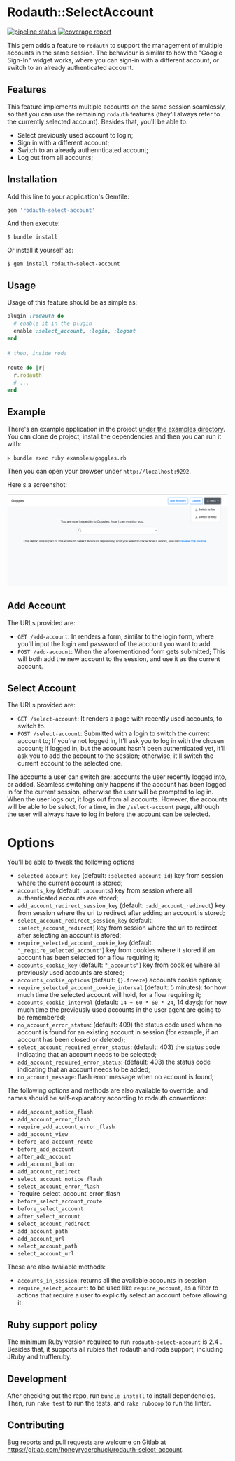 # Rodauth::SelectAccount

[![pipeline status](https://gitlab.com/honeyryderchuck/rodauth-select-account/badges/master/pipeline.svg)](https://gitlab.com/honeyryderchuck/rodauth-select-account/-/pipelines?page=1&ref=master)
[![coverage report](https://gitlab.com/honeyryderchuck/rodauth-select-account/badges/master/coverage.svg)](https://honeyryderchuck.gitlab.io/rodauth-select-account/coverage/#_AllFiles)

This gem adds a feature to `rodauth` to support the management of multiple accounts in the same session. The behaviour is similar to how the "Google Sign-In" widget works, where you can sign-in with a different account, or switch to an already authenticated account.

## Features

This feature implements multiple accounts on the same session seamlessly, so that you can use the remaining `rodauth` features (they'll always refer to the currently selected account). Besides that, you'll be able to:

* Select previously used account to login;
* Sign in with a different account;
* Switch to an already authennticated account;
* Log out from all accounts;


## Installation

Add this line to your application's Gemfile:

```ruby
gem 'rodauth-select-account'
```

And then execute:

    $ bundle install

Or install it yourself as:

    $ gem install rodauth-select-account


## Usage

Usage of this feature should be as simple as:

```ruby
plugin :rodauth do
  # enable it in the plugin
  enable :select_account, :login, :logout
end

# then, inside roda

route do |r|
  r.rodauth
  # ...
end
```

## Example

There's an example application in the project [under the examples directory](/examples). You can clone de project, install the dependencies and then you can run it with:

`> bundle exec ruby examples/goggles.rb`

Then you can open your browser under `http://localhost:9292`.

Here's a screenshot:

![rodauth-select-account example](/examples/select-account-example.png)

## Add Account

The URLs provided are:

* `GET /add-account`: In renders a form, similar to the login form, where you'll input the login and password of the account you want to add.
* `POST /add-account`: When the aforementioned form gets submitted; This will both add the new account to the session, and use it as the current account.

## Select Account

The URLs provided are:

* `GET /select-account`: It renders a page with recently used accounts, to switch to.
* `POST /select-account`: Submitted with a login to switch the current account to; If you're not logged in, It'll ask you to log in with the chosen account; If logged in, but the account hasn't been authenticated yet, it'll ask you to add the account to the session; otherwise, it'll switch the current account to the selected one.


The accounts a user can switch are: accounts the user recently logged into, or added. Seamless switching only happens if the account has been logged in for the current session, otherwise the user will be prompted to log in. When the user logs out, it logs out from all accounts. However, the accounts will be able to be select, for a time, in the `/select-account` page, although the user will always have to log in before the account can be selected.

# Options

You'll be able to tweak the following options

* `selected_account_key` (default: `:selected_account_id`) key from session where the current account is stored;
* `accounts_key` (default: `:accounts`) key from session where all authenticated accounts are stored;
* `add_account_redirect_session_key` (default: `:add_account_redirect`) key from session where the uri to redirect after adding an account is stored;
* `select_account_redirect_session_key` (default: `:select_account_redirect`) key from session where the uri to redirect after selecting an account is stored;
* `require_selected_account_cookie_key` (default: `"_require_selected_account"`) key from cookies where it stored if an account has been selected for a flow requiring it;
* `accounts_cookie_key` (default: `"_accounts"`) key from cookies where all previously used accounts are stored;
* `accounts_cookie_options` (default: `{}.freeze`) accounts cookie options;
* `require_selected_account_cookie_interval` (default: 5 minutes): for how much time the selected account will hold, for a flow requiring it;
* `accounts_cookie_interval` (default: `14 + 60 * 60 * 24`, 14 days): for how much time the previously used accounts in the user agent are going to be remembered;
* `no_account_error_status`: (default: 409) the status code used when no account is found for an existing account in session (for example, if an account has been closed or deleted);
* `select_account_required_error_status`: (default: 403) the status code indicating that an account needs to be selected;
* `add_account_required_error_status`: (default: 403) the status code indicating that an account needs to be added;
* `no_account_message`: flash error message when no account is found;

The following options and methods are also available to override, and names should be self-explanatory according to rodauth conventions:

* `add_account_notice_flash`
* `add_account_error_flash`
* `require_add_account_error_flash`
* `add_account_view`
* `before_add_account_route`
* `before_add_account`
* `after_add_account`
* `add_account_button`
* `add_account_redirect`
* `select_account_notice_flash`
* `select_account_error_flash`
* `require_select_account_error_flash
* `before_select_account_route`
* `before_select_account`
* `after_select_account`
* `select_account_redirect`
* `add_account_path`
* `add_account_url`
* `select_account_path`
* `select_account_url`

These are also available methods:

* `accounts_in_session`: returns all the available accounts in session
* `require_select_account`: to be used like `require_account`, as a filter to actions that require a user to explicitly select an account before allowing it.

## Ruby support policy

The minimum Ruby version required to run `rodauth-select-account` is 2.4 . Besides that, it supports all rubies that rodauth and roda support, including JRuby and truffleruby.

## Development

After checking out the repo, run `bundle install` to install dependencies. Then, run `rake test` to run the tests, and `rake rubocop` to run the linter.

## Contributing

Bug reports and pull requests are welcome on Gitlab at https://gitlab.com/honeyryderchuck/rodauth-select-account.

